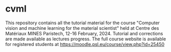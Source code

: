 # cvml

This repository contains all the tutorial material for the course "Computer vision and machine learning for the material scientist" held at Centre des Matériaux MINES Paristech, 12-16 February, 2024. Tutorial and corrections are made available as lectures progress. The full course website is available for registered students at https://moodle.psl.eu/course/view.php?id=25450

